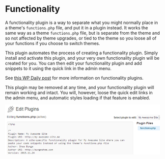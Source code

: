 # Functionality

A functionality plugin is a way to separate what you might normally place in a theme's `functions.php` file, and put it in a plugin instead. It works the same way as a theme `functions.php` file, but is separate from the theme and so not affected by theme upgrades, or tied to the theme so you loose all of your functions if you choose to switch themes.

This plugin automates the process of creating a functionality plugin. Simply install and activate this plugin, and your very own functionality plugin will be created for you. You can then edit your functionality plugin and add snippets to it using the quick link in the admin menu.

See [this WP Daily post](http://wpdaily.co/functionality-plugin/) for more information on functionality plugins.

This plugin may be removed at any time, and your functionality plugin will remain working and intact. You will, however, loose the quick edit links in the admin menu, and automatic styles loading if that feature is enabled.

![Editing the functionality plugin in the WordPress plugin header](screenshots/banner-772x250.png)
